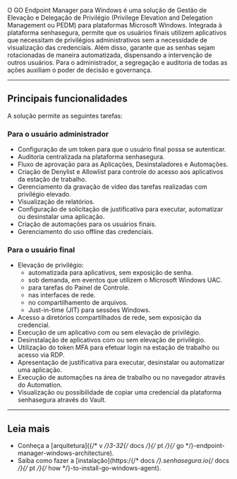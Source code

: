 O GO Endpoint Manager para Windows é uma solução de Gestão de Elevação e Delegação de Privilégio (Privilege Elevation and Delegation Management ou PEDM) para plataformas Microsoft Windows. Integrada à plataforma senhasegura, permite que os usuários finais utilizem aplicativos que necessitam de privilégios administrativos sem a necessidade de visualização das credenciais. Além disso, garante que as senhas sejam rotacionadas de maneira automatizada, dispensando a intervenção de outros usuários. Para o administrador, a segregação e auditoria de todas as ações auxiliam o poder de decisão e governança.



---

## Principais funcionalidades

A solução permite as seguintes tarefas:

### **Para o usuário administrador**

* Configuração de um token para que o usuário final possa se autenticar.
* Auditoria centralizada na plataforma senhasegura.
* Fluxo de aprovação para as Aplicações, Desinstaladores e Automações.
* Criação de Denylist e Allowlist para controle do acesso aos aplicativos da estação de trabalho.
* Gerenciamento da gravação de vídeo das tarefas realizadas com privilégio elevado.
* Visualização de relatórios.
* Configuração de solicitação de justificativa para executar, automatizar ou desinstalar uma aplicação.
* Criação de automações para os usuários finais.
* Gerenciamento do uso offline das credenciais.

### Para o usuário final

* Elevação de privilégio:
	+ automatizada para aplicativos, sem exposição de senha.
	+ sob demanda, em eventos que utilizem o Microsoft Windows UAC.
	+ para tarefas do Painel de Controle.
	+ nas interfaces de rede.
	+ no compartilhamento de arquivos.
	+ Just\-in\-time (JIT) para sessões Windows.
* Acesso a diretórios compartilhados de rede, sem exposição da credencial.
* Execução de um aplicativo com ou sem elevação de privilégio.
* Desinstalação de aplicativos com ou sem elevação de privilégio.
* Utilização do token MFA para efetuar login na estação de trabalho ou acesso via RDP.
* Apresentação de justificativa para executar, desinstalar ou automatizar uma aplicação.
* Execução de automações na área de trabalho ou no navegador através do Automation.
* Visualização ou possibilidade de copiar uma credencial da plataforma senhasegura através do Vault.



---

## Leia mais

* Conheça a [arquitetura]({/* v */}3-32{/* docs */}{/* pt */}{/* go */}-endpoint-manager-windows-architecture).
* Saiba como fazer a [instalação](https:/{/* docs */}.senhasegura.io{/* docs */}{/* pt */}{/* how */}-to-install-go-windows-agent).
